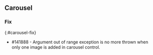 ## Carousel

### Fix
{:#carousel-fix}

* \#141888 - Argument out of range exception is no more thrown when only one image is added in carousel control.
